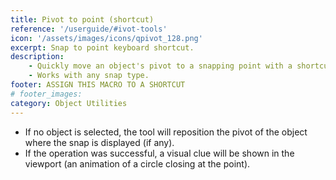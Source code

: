 ```yaml
---
title: Pivot to point (shortcut)
reference: '/userguide/#ivot-tools'
icon: '/assets/images/icons/qpivot_128.png'
excerpt: Snap to point keyboard shortcut.
description:
    - Quickly move an object's pivot to a snapping point with a shortcut.
    - Works with any snap type.
footer: ASSIGN THIS MACRO TO A SHORTCUT
# footer_images:
category: Object Utilities
---
```


* If no object is selected, the tool will reposition the pivot of the object where the snap is displayed (if any).
* If the operation was successful, a visual clue will be shown in the viewport (an animation of a circle closing at the point).

